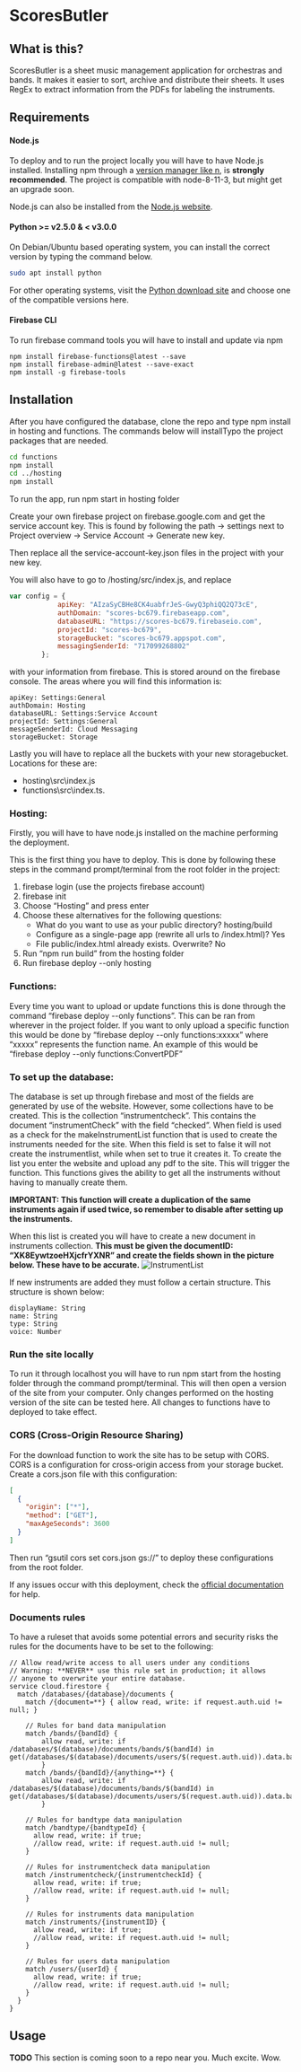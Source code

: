 # ScoresButler

## What is this?

ScoresButler is a sheet music management application for orchestras and bands. It makes it easier to sort, archive and distribute their sheets. It uses RegEx to extract information from the PDFs for labeling the instruments.

## Requirements

#### Node.js

To deploy and to run the project locally you will have to have Node.js installed. Installing npm through a [version manager like n](https://github.com/tj/n), is **strongly recommended**. The project is compatible with node-8-11-3, but might get an upgrade soon.

Node.js can also be installed from the [Node.js website](https://nodejs.org/en/).

#### Python >= v2.5.0 & < v3.0.0
On Debian/Ubuntu based operating system, you can install the correct version by typing the command below.
```bash
sudo apt install python
```
For other operating systems, visit the [Python download site](https://www.python.org/downloads/) and choose one of the compatible versions here.

#### Firebase CLI
To run firebase command tools you will have to install and update via npm
```
npm install firebase-functions@latest --save
npm install firebase-admin@latest --save-exact
npm install -g firebase-tools
```

## Installation

After you have configured the database, clone the repo and type
npm install in hosting and functions. The commands below will installTypo the project packages that are needed.

```bash
cd functions
npm install
cd ../hosting
npm install
```

To run the app, run npm start in hosting folder

Create your own firebase project on firebase.google.com and get the service account key. This is found by following the path -> settings next to Project overview -> Service Account -> Generate new key.

Then replace all the service-account-key.json files in the project with your new key.

You will also have to go to /hosting/src/index.js, and replace
```javascript
var config = {
            apiKey: "AIzaSyCBHe8CK4uabfrJeS-GwyQ3phiQQ2Q73cE",
            authDomain: "scores-bc679.firebaseapp.com",
            databaseURL: "https://scores-bc679.firebaseio.com",
            projectId: "scores-bc679",
            storageBucket: "scores-bc679.appspot.com",
            messagingSenderId: "717099268802"
        };
```
with your information from firebase. This is stored around on the firebase console. The areas where you will find this information is:

    apiKey: Settings:General
    authDomain: Hosting
    databaseURL: Settings:Service Account
    projectId: Settings:General
    messageSenderId: Cloud Messaging
    storageBucket: Storage

Lastly you will have to replace all the buckets with your new storagebucket.
Locations for these are:
* hosting\src\index.js
* functions\src\index.ts.

### Hosting:

Firstly, you will have to have node.js installed on the machine performing the deployment.

This is the first thing you have to deploy.
This is done by following these steps in the command prompt/terminal from the root folder in the project:
1. firebase login (use the projects firebase account)
2. firebase init
3. Choose “Hosting” and press enter
4. Choose these alternatives for the following questions:
   - What do you want to use as your public directory? hosting/build
   - Configure as a single-page app (rewrite all urls to /index.html)? Yes
   - File public/index.html already exists. Overwrite? No
5. Run “npm run build” from the hosting folder
6. Run firebase deploy --only hosting

### Functions:

Every time you want to upload or update functions this is done through the command “firebase deploy --only functions”. This can be ran from wherever in the project folder. If you want to only upload a specific function this would be done by “firebase deploy --only functions:xxxxx” where “xxxxx” represents the function name. An example of this would be “firebase deploy --only functions:ConvertPDF”

### To set up the database:

The database is set up through firebase and most of the fields are generated by use of the website. However, some collections have to be created. This is the collection “instrumentcheck”. This contains the document “instrumentCheck” with the field “checked”. When field is used as a check for the makeInstrumentList function that is used to create the instruments needed for the site. When this field is set to false it will not create the instrumentlist, while when set to true it creates it. To create the list you enter the website and upload any pdf to the site. This will trigger the function. This functions gives the ability to get all the instruments without having to manually create them.

**IMPORTANT: This function will create a duplication of the same instruments again if used twice, so remember to disable after setting up the instruments.**

When this list is created you will have to create a new document in instruments collection. **This must be given the documentID: “XK8EywtzoeHXjcfrYXNR” and create the fields shown in the picture below. These have to be accurate.**
![InstrumentList](/README-images/readmeinstruments.png)

If new instruments are added they must follow a certain structure. This structure is shown below:
```
displayName: String
name: String
type: String
voice: Number
```

### Run the site locally
To run it through localhost you will have to run npm start from the hosting folder through the command prompt/terminal. This will then open a version of the site from your computer. Only changes performed on the hosting version of the site can be tested here. All changes to functions have to deployed to take effect.

### CORS (Cross-Origin Resource Sharing)
For the download function to work the site has to be setup with CORS. CORS is a configuration for cross-origin access from your storage bucket. Create a cors.json file with this configuration:
```JSON
[
  {
    "origin": ["*"],
    "method": ["GET"],
    "maxAgeSeconds": 3600
  }
]
```
Then run “gsutil cors set cors.json gs://<your-cloud-storage-bucket>” to deploy these configurations from the root folder.

If any issues occur with this deployment, check the [official documentation](https://firebase.google.com/docs/storage/web/download-files#cors_configuration) for help.

### Documents rules
To have a ruleset that avoids some potential errors and security risks the rules for the documents have to be set to the following: 
```
// Allow read/write access to all users under any conditions
// Warning: **NEVER** use this rule set in production; it allows
// anyone to overwrite your entire database.
service cloud.firestore {
  match /databases/{database}/documents {
    match /{document=**} { allow read, write: if request.auth.uid != null; }

  	// Rules for band data manipulation
    match /bands/{bandId} {
    	allow read, write: if /databases/$(database)/documents/bands/$(bandId) in get(/databases/$(database)/documents/users/$(request.auth.uid)).data.bandRefs
		}
    match /bands/{bandId}/{anything=**} {
    	allow read, write: if /databases/$(database)/documents/bands/$(bandId) in get(/databases/$(database)/documents/users/$(request.auth.uid)).data.bandRefs
		}
    
    // Rules for bandtype data manipulation
    match /bandtype/{bandtypeId} {
      allow read, write: if true;
      //allow read, write: if request.auth.uid != null;
    }
    
    // Rules for instrumentcheck data manipulation
    match /instrumentcheck/{instrumentcheckId} {
      allow read, write: if true;
      //allow read, write: if request.auth.uid != null;
    }
    
    // Rules for instruments data manipulation
    match /instruments/{instrumentID} {
      allow read, write: if true;
      //allow read, write: if request.auth.uid != null;
    }
    
    // Rules for users data manipulation
    match /users/{userId} {
      allow read, write: if true;
      //allow read, write: if request.auth.uid != null;
    }
  }
}
```
## Usage
**TODO** This section is coming soon to a repo near you. Much excite. Wow.
